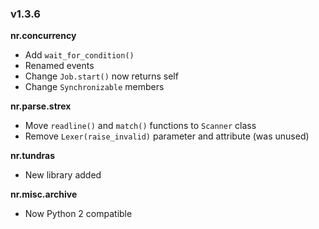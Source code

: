 ### v1.3.6

__nr.concurrency__

- Add `wait_for_condition()`
- Renamed events
- Change `Job.start()` now returns self
- Change `Synchronizable` members

__nr.parse.strex__

- Move `readline()` and `match()` functions to `Scanner` class
- Remove `Lexer(raise_invalid)` parameter and attribute (was unused)

__nr.tundras__

- New library added

__nr.misc.archive__

- Now Python 2 compatible

